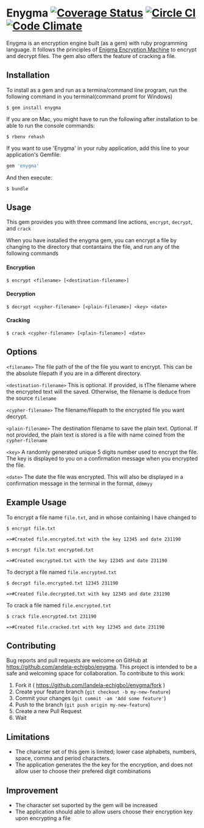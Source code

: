 # Enygma [![Coverage Status](https://coveralls.io/repos/andela-echigbo/enygma/badge.svg?branch=master&service=github)](https://coveralls.io/github/andela-echigbo/enygma?branch=master) [![Circle CI](https://circleci.com/gh/andela-echigbo/enygma.svg?style=shield)](https://circleci.com/gh/andela-echigbo/enygma) [![Code Climate](https://codeclimate.com/github/andela-echigbo/enygma/badges/gpa.svg)](https://codeclimate.com/github/andela-echigbo/enygma)

Enygma is an encryption engine built (as a gem) with ruby programming language. It follows the principles of [Enigma Encryption Machine](https://en.wikipedia.org/wiki/Enigma_machine) to encrypt and decrypt files. The gem also offers the feature of cracking a file.

## Installation

To install as a gem and run as a termina/command line program, run the following command in you terminal(command promt for Windows)

    $ gem install enygma

If you are on Mac, you might have to run the following after installation to be able to run the console commands:

    $ rbenv rehash


If you want to use 'Enygma' in your ruby application, add this line to your application's Gemfile:

```ruby
gem 'enygma'
```

And then execute:

    $ bundle


## Usage

This gem provides you with three command line actions, `encrypt`, `decrypt`, and `crack`

When you have installed the enygma gem, you can encrypt a file by changing to the directory that contantains the file, and run any of the following commands

#### Encryption
    $ encrypt <filename> [<destination-filename>]

#### Decryption
    $ decrypt <cypher-filename> [<plain-filename>] <key> <date>

#### Cracking
    $ crack <cypher-filename> [<plain-filename>] <date>

## Options
`<filename>`    The file path of the of the file you want to encrypt. This can be the absolute filepath if you are in a different directory.

`<destination-filename>`    This is optional. If provided, is tThe filename where the encrypted text will the saved. Otherwise, the filename is deduce from the source `filename`

`<cypher-filename>` The filename/filepath to the encrypted file you want decrypt.

`<plain-filename>`  The destination filename to save the plain text. Optional. If not provided, the plain text is stored is a file with name coined from the `cypher-filename`

`<key>` A randomly generated unique 5 digits number used to encrypt the file. The key is displayed to you on a confirmation message when you encrypted the file.

`<date>`    The date the file was encrypted. This will also be displayed in a confirmation message in the terminal in the format, `ddmmyy`

## Example Usage

To encrypt a file name `file.txt`, and in whose containing I have changed to

    $ encrypt file.txt

    =>#Created file.encrypted.txt with the key 12345 and date 231190

    $ encrypt file.txt encrypted.txt

    =>#Created encrypted.txt with the key 12345 and date 231190

To decrypt a file named `file.encrypted.txt`

    $ decrypt file.encrypted.txt 12345 231190

    =>#Created file.decrypted.txt with key 12345 and date 231190

To crack a file named `file.encrypted.txt`

    $ crack file.encrypted.txt 231190

    =>#Created file.cracked.txt with key 12345 and date 231190


## Contributing

Bug reports and pull requests are welcome on GitHub at https://github.com/andela-echigbo/enygma. This project is intended to be a safe and welcoming space for collaboration. To contribute to this work:

1. Fork it ( https://github.com/[andela-echigbo]/enygma/fork )
2. Create your feature branch (`git checkout -b my-new-feature`)
3. Commit your changes (`git commit -am 'Add some feature'`)
4. Push to the branch (`git push origin my-new-feature`)
5. Create a new Pull Request
6. Wait

## Limitations
* The character set of this gem is limited; lower case alphabets, numbers, space, comma and period characters.
* The application generates the the key for the encryption, and does not allow user to choose their prefered digit combinations

## Improvement
* The character set suported by the gem will be increased
* The application should able to allow users choose their encryption key upon encrypting a file